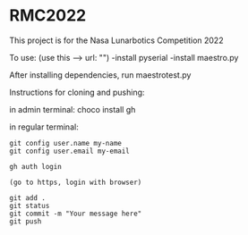 # RMC2022

This project is for the Nasa Lunarbotics Competition 2022

To use: (use this --> url: "")
-install pyserial
-install maestro.py

After installing dependencies, run maestrotest.py





Instructions for cloning and pushing:

in admin terminal: choco install gh

in regular terminal: 
	
	git config user.name my-name
	git config user.email my-email
	
	gh auth login
	
	(go to https, login with browser)
	
	git add .
	git status
	git commit -m "Your message here"
	git push